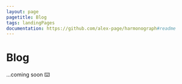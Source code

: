 ```yaml
---
layout: page
pagetitle: Blog
tags: landingPages
documentation: https://github.com/alex-page/harmonograph#readme
---
```

# Blog

...coming soon ⌨️
